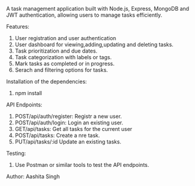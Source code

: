 A task management application built with Node.js, Express, MongoDB and JWT authentication, allowing users to manage tasks efficiently.

Features:
1) User registration and user authentication
2) User dashboard for viewing,adding,updating and deleting tasks.
3) Task prioritization and due dates.
4) Task categorization with labels or tags.
5) Mark tasks as completed or in progress.
6) Serach and filtering options for tasks.

Installation of the dependencies:
1) npm install

API Endpoints:
1) POST/api/auth/register: Registr a new user.
2) POST/api/auth/login: Login an existing user.
3) GET/api/tasks: Get all tasks for the current user
4) POST/api/tasks: Create a nre task.
5) PUT/api/tasks/:id Update an existing tasks.

Testing:
1) Use Postman or similar tools to test the API endpoints.

Author:
Aashita Singh
